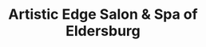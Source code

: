 ---
title: "Artistic Edge Salon & Spa of Eldersburg"
url: /eldersburg/artistic-edge-salon-and-spa-of-eldersburg/
shop: hairdresser
---